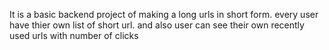 It is a basic backend project of making a long urls in short form.
every user have thier own list of short url.
and also user can see their own recently used urls with number of clicks

